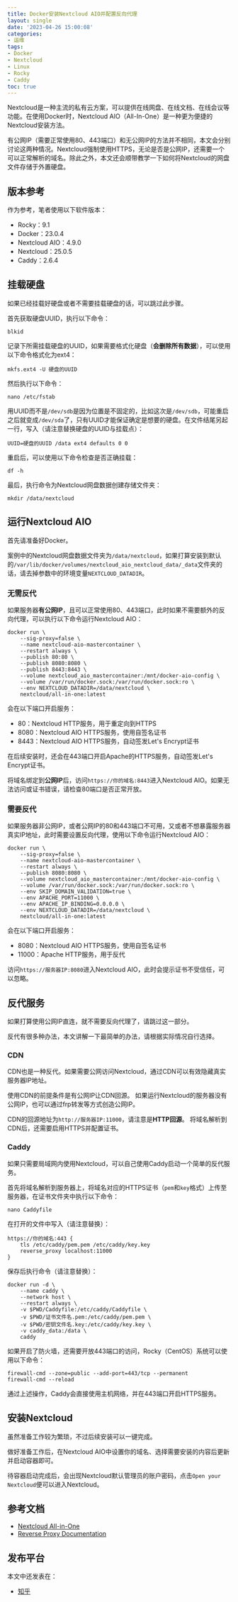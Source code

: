 ```yaml
---
title: Docker安装Nextcloud AIO并配置反向代理
layout: single
date: '2023-04-26 15:00:08'
categories:
- 运维
tags:
- Docker
- Nextcloud
- Linux
- Rocky
- Caddy
toc: true
---
```


Nextcloud是一种主流的私有云方案，可以提供在线网盘、在线文档、在线会议等功能。在使用Docker时，Nextcloud AIO（All-In-One）是一种更为便捷的Nextcloud安装方法。

有公网IP（需要正常使用80、443端口）和无公网IP的方法并不相同，本文会分别讨论这两种情况。Nextcloud强制使用HTTPS，无论是否是公网IP，还需要一个可以正常解析的域名。除此之外，本文还会顺带教学一下如何将Nextcloud的网盘文件存储于外置硬盘。

## 版本参考

作为参考，笔者使用以下软件版本：

- Rocky：9.1
- Docker：23.0.4
- Nextcloud AIO：4.9.0
- Nextcloud：25.0.5
- Caddy：2.6.4

## 挂载硬盘

如果已经挂载好硬盘或者不需要挂载硬盘的话，可以跳过此步骤。

首先获取硬盘UUID，执行以下命令：

```shell
blkid
```

记录下所需挂载硬盘的UUID，如果需要格式化硬盘（**会删除所有数据**），可以使用以下命令格式化为ext4：
```shell
mkfs.ext4 -U 硬盘的UUID
```

然后执行以下命令：

```shell
nano /etc/fstab
```

用UUID而不是`/dev/sdb`是因为位置是不固定的，比如这次是`/dev/sdb`，可能重启之后就变成`/dev/sda`了，只有UUID才能保证确定是想要的硬盘。在文件结尾另起一行，写入（请注意替换硬盘的UUID与挂载点）：

```text
UUID=硬盘的UUID /data ext4 defaults 0 0
```

重启后，可以使用以下命令检查是否正确挂载：

```shell
df -h
```

最后，执行命令为Nextcloud网盘数据创建存储文件夹：

```shell
mkdir /data/nextcloud
```

## 运行Nextcloud AIO

首先请准备好Docker。

案例中的Nextcloud网盘数据文件夹为`/data/nextcloud`，如果打算安装到默认的`/var/lib/docker/volumes/nextcloud_aio_nextcloud_data/_data`文件夹的话，请去掉参数中的环境变量`NEXTCLOUD_DATADIR`。

### 无需反代

如果服务器**有公网IP**，且可以正常使用80、443端口，此时如果不需要额外的反向代理，可以执行以下命令运行Nextcloud AIO：

```shell
docker run \
    --sig-proxy=false \
    --name nextcloud-aio-mastercontainer \
    --restart always \
    --publish 80:80 \
    --publish 8080:8080 \
    --publish 8443:8443 \
    --volume nextcloud_aio_mastercontainer:/mnt/docker-aio-config \
    --volume /var/run/docker.sock:/var/run/docker.sock:ro \
    --env NEXTCLOUD_DATADIR=/data/nextcloud \
    nextcloud/all-in-one:latest
```

会在以下端口开启服务：

- 80：Nextcloud HTTP服务，用于重定向到HTTPS
- 8080：Nextcloud AIO HTTPS服务，使用自签名证书
- 8443：Nextcloud AIO HTTPS服务，自动签发Let's Encrypt证书

在后续安装时，还会在443端口开启Apache的HTTPS服务，自动签发Let's Encrypt证书。

将域名绑定到**公网IP**后，访问`https://你的域名:8443`进入Nextcloud AIO。如果无法访问或证书错误，请检查80端口是否正常开放。

### 需要反代

如果服务器非公网IP，或者公网IP的80和443端口不可用，又或者不想暴露服务器真实IP地址，此时需要设置反向代理，使用以下命令运行Nextcloud AIO：

```shell
docker run \
    --sig-proxy=false \
    --name nextcloud-aio-mastercontainer \
    --restart always \
    --publish 8080:8080 \
    --volume nextcloud_aio_mastercontainer:/mnt/docker-aio-config \
    --volume /var/run/docker.sock:/var/run/docker.sock:ro \
    --env SKIP_DOMAIN_VALIDATION=true \
    --env APACHE_PORT=11000 \
    --env APACHE_IP_BINDING=0.0.0.0 \
    --env NEXTCLOUD_DATADIR=/data/nextcloud \
    nextcloud/all-in-one:latest
```

会在以下端口开启服务：

- 8080：Nextcloud AIO HTTPS服务，使用自签名证书
- 11000：Apache HTTP服务，用于反代

访问`https://服务器IP:8080`进入Nextcloud AIO，此时会提示证书不受信任，可以忽略。

## 反代服务

如果打算使用公网IP直连，就不需要反向代理了，请跳过这一部分。

反代有很多种办法，本文讲解一下最简单的办法，请根据实际情况自行选择。

### CDN

CDN也是一种反代。如果需要公网访问Nextcloud，通过CDN可以有效隐藏真实服务器IP地址。

使用CDN的前提条件是有公网IP让CDN回源。
如果运行Nextcloud的服务器没有公网IP，也可以通过frp转发等方式创造公网IP。

CDN的回源地址为`http://服务器IP:11000`，请注意是**HTTP回源**。
将域名解析到CDN后，还需要启用HTTPS并配置证书。

### Caddy

如果只需要局域网内使用Nextcloud，可以自己使用Caddy启动一个简单的反代服务。

首先将域名解析到服务器上，将域名对应的HTTPS证书（`pem`和`key`格式）上传至服务器，在证书文件夹中执行以下命令：

```shell
nano Caddyfile
```

在打开的文件中写入（请注意替换）：

```text
https://你的域名:443 {
    tls /etc/caddy/pem.pem /etc/caddy/key.key
    reverse_proxy localhost:11000
}
```

保存后执行命令（请注意替换）：

```shell
docker run -d \
    --name caddy \
    --network host \
    --restart always \
    -v $PWD/Caddyfile:/etc/caddy/Caddyfile \
    -v $PWD/证书文件名.pem:/etc/caddy/pem.pem \
    -v $PWD/密钥文件名.key:/etc/caddy/key.key \
    -v caddy_data:/data \
    caddy
```

如果开启了防火墙，还需要开放443端口的访问，Rocky（CentOS）系统可以使用以下命令：

```shell
firewall-cmd --zone=public --add-port=443/tcp --permanent
firewall-cmd --reload 
```

通过上述操作，Caddy会直接使用主机网络，并在443端口开启HTTPS服务。

## 安装Nextcloud

虽然准备工作较为繁琐，不过后续安装可以一键完成。

做好准备工作后，在Nextcloud AIO中设置你的域名、选择需要安装的内容后更新并启动容器即可。

待容器启动完成后，会出现Nextcloud默认管理员的账户密码，点击`Open your Nextcloud`便可以进入Nextcloud。

## 参考文档

- [Nextcloud All-in-One](https://github.com/nextcloud/all-in-one/blob/main/readme.md#nextcloud-all-in-one)
- [Reverse Proxy Documentation](https://github.com/nextcloud/all-in-one/blob/main/reverse-proxy.md#reverse-proxy-documentation)

## 发布平台

本文中还发表在：

- [知乎](https://zhuanlan.zhihu.com/p/625138865)